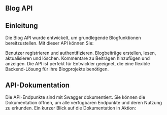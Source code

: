 ## Blog API

## Einleitung
Die Blog API wurde entwickelt, um grundlegende Blogfunktionen bereitzustellen. Mit dieser API können Sie:

Benutzer registrieren und authentifizieren.
Blogbeiträge erstellen, lesen, aktualisieren und löschen.
Kommentare zu Beiträgen hinzufügen und anzeigen.
Die API ist perfekt für Entwickler geeignet, die eine flexible Backend-Lösung für ihre Blogprojekte benötigen.

## API-Dokumentation
Die API-Endpunkte sind mit Swagger dokumentiert. Sie können die Dokumentation öffnen, um alle verfügbaren Endpunkte und deren Nutzung zu erkunden. Ein kurzer Blick auf die Dokumentation in Aktion:


